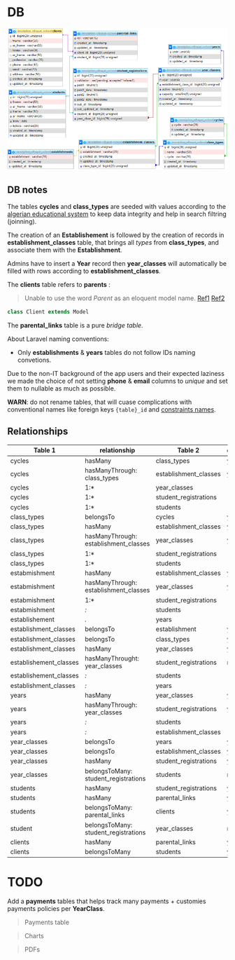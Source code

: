 DB
=

![db URL diagram](./db.png)

## DB notes

The tables **cycles** and **class_types** are seeded with values according to the [algerian educational system](https://education.gov.dz/wp-content/uploads/2015/01/RESTRUCTURATION-DU-POST-OBLIGATOIRE.jpg) to keep data integrity and help in search filtring (joinning).

The creation of an **Establishement** is followed by the creation of records in **establishment_classes** table, that brings all _types_ from **class_types**, and associate them with the **Establishment**.

Admins have to insert a **Year** record then **year_classes** will automatically be filled with rows according to **establishment_classes**.

The **clients** table refers to **parents** :

> Unable to use the word _Parent_ as an eloquent model name. [Ref1](https://laravel.com/docs/8.x/eloquent#table-names) [Ref2](https://www.php.net/manual/en/reserved.php)

```php
class Client extends Model
```

The **parental_links** table is a pure _bridge table_.

About Laravel naming conventions:

-   Only **establishments** & **years** tables do not follow IDs naming convetions.

Due to the non-IT background of the app users and their expected laziness we made the choice of not setting **phone** & **email** columns to _unique_ and set them to nullable as much as possible.

**WARN**: do not rename tables, that will cuase complications with conventional names like foreign keys `{table}_id` and [constraints names](https://laravel.com/docs/8.x/migrations#renaming-tables-with-foreign-keys).

## Relationships

| Table 1                | relationship                          | Table 2               | done | useful |
|------------------------|---------------------------------------|-----------------------|------|--------|
| cycles                 | hasMany                               | class_types           | yes  |        |
| cycles                 | hasManyThrough: class_types           | establishment_classes | yes  |        |
| cycles                 | 1:*                                   | year_classes          |      |        |
| cycles                 | 1:*                                   | student_registrations |      |        |
| cycles                 | 1:*                                   | students              |      |        |
| class_types            | belongsTo                             | cycles                | yes  |        |
| class_types            | hasMany                               | establishment_classes | yes  |        |
| class_types            | hasManyThrough: establishment_classes | year_classes          | yes  |        |
| class_types            | 1:*                                   | student_registrations |      |        |
| class_types            | 1:*                                   | students              |      |        |
| estabmishment          | hasMany                               | establishment_classes | yes  |        |
| estabmishment          | hasManyThrough: establishment_classes | year_classes          | yes  |        |
| estabmishment          | 1:*                                   | student_registrations |      |        |
| estabmishment          | *:*                                   | students              |      |        |
| establishement         | *.*                                   | years                 |      |        |
| establishment_classes  | belongsTo                             | establishment         | yes  |        |
| establishment_classes  | belongsTo                             | class_types           | yes  |        |
| establishment_classes  | hasMany                               | year_classes          | yes  |        |
| establishement_classes | hasManyThrought: year_classes         | student_registrations | no   |        |
| establishement_classes | *:*                                   | students              |      |        |
| establishment_classes  | *:*                                   | years                 |      |        |
| years                  | hasMany                               | year_classes          | yes  |        |
| years                  | hasManyThrough: year_classes          | student_registrations | yes  |        |
| years                  | *:*                                   | students              |      |        |
| years                  | *:*                                   | establishment_classes |      |        |
| year_classes           | belongsTo                             | years                 | yes  |        |
| year_classes           | belongsTo                             | establishment_classes | yes  |        |
| year_classes           | hasMany                               | student_registrations | yes  |        |
| year_classes           | belongsToMany: student_registrations  | students              | no   |        |
| students               | hasMany                               | student_registrations | yes  |        |
| students               | hasMany                               | parental_links        | yes  |        |
| students               | belongsToMany: parental_links         | clients               | yes  |        |
| student                | belongsToMany: student_registrations  | year_classes          | no   |        |
| clients                | hasMany                               | parental_links        | yes  |        |
| clients                | belongsToMany                         | students              | yes  |        |

TODO
=

Add a **payments** tables that helps track many payments + customies payments policies per **YearClass**.

> Payments table

> Charts

> PDFs
